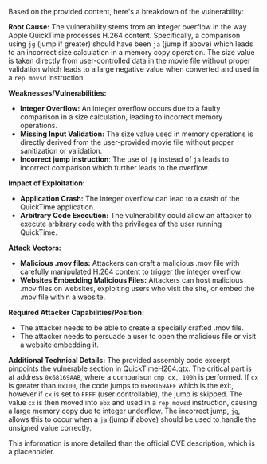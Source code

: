 Based on the provided content, here's a breakdown of the vulnerability:

**Root Cause:**
The vulnerability stems from an integer overflow in the way Apple QuickTime processes H.264 content. Specifically, a comparison using `jg` (jump if greater) should have been `ja` (jump if above) which leads to an incorrect size calculation in a memory copy operation. The size value is taken directly from user-controlled data in the movie file without proper validation which leads to a large negative value when converted and used in a `rep movsd` instruction.

**Weaknesses/Vulnerabilities:**
- **Integer Overflow:** An integer overflow occurs due to a faulty comparison in a size calculation, leading to incorrect memory operations.
- **Missing Input Validation:** The size value used in memory operations is directly derived from the user-provided movie file without proper sanitization or validation.
- **Incorrect jump instruction**: The use of `jg` instead of `ja` leads to incorrect comparison which further leads to the overflow.

**Impact of Exploitation:**
- **Application Crash:** The integer overflow can lead to a crash of the QuickTime application.
- **Arbitrary Code Execution:** The vulnerability could allow an attacker to execute arbitrary code with the privileges of the user running QuickTime.

**Attack Vectors:**
- **Malicious .mov files:** Attackers can craft a malicious .mov file with carefully manipulated H.264 content to trigger the integer overflow.
- **Websites Embedding Malicious Files:** Attackers can host malicious .mov files on websites, exploiting users who visit the site, or embed the .mov file within a website.

**Required Attacker Capabilities/Position:**
- The attacker needs to be able to create a specially crafted .mov file.
- The attacker needs to persuade a user to open the malicious file or visit a website embedding it.

**Additional Technical Details:**
The provided assembly code excerpt pinpoints the vulnerable section in QuickTimeH264.qtx. The critical part is at address `0x68169AAB`, where a comparison `cmp cx, 100h` is performed. If `cx` is greater than `0x100`, the code jumps to `0x68169AEF` which is the exit, however if `cx` is set to `FFFF` (user controllable), the jump is skipped. The value `cx` is then moved into `ebx` and used in a `rep movsd` instruction, causing a large memory copy due to integer underflow.
The incorrect jump, `jg`, allows this to occur when a `ja` (jump if above) should be used to handle the unsigned value correctly.

This information is more detailed than the official CVE description, which is a placeholder.